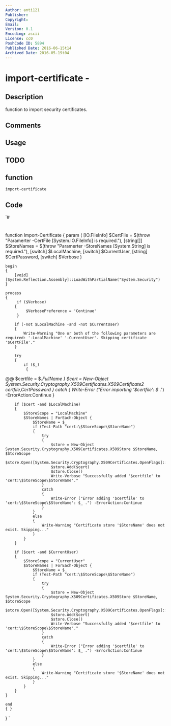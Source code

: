 ```yaml
---
Author: anti121
Publisher: 
Copyright: 
Email: 
Version: 0.1
Encoding: ascii
License: cc0
PoshCode ID: 5894
Published Date: 2016-06-15t14
Archived Date: 2016-05-19t04
---
```


# import-certificate - 

## Description

function to import security certificates.

## Comments



## Usage



## TODO



## function

`import-certificate`

## Code

`#
 #
 
 function Import-Certificate
 {
 	param
 	(
 		[IO.FileInfo] $CertFile = $(throw "Paramerter -CertFile [System.IO.FileInfo] is required."),
 		[string[]] $StoreNames = $(throw "Paramerter -StoreNames [System.String] is required."),
 		[switch] $LocalMachine,
 		[switch] $CurrentUser,
 		[string] $CertPassword,
 		[switch] $Verbose
 	)
 	
 	begin
 	{
 		[void][System.Reflection.Assembly]::LoadWithPartialName("System.Security")
 	}
 	
 	process 
 	{
         if ($Verbose)
 		{
             $VerbosePreference = 'Continue'
         }
     
 		if (-not $LocalMachine -and -not $CurrentUser)
 		{
 			Write-Warning "One or both of the following parameters are required: '-LocalMachine' '-CurrentUser'. Skipping certificate '$CertFile'."
 		}
 
 		try
 		{
 			if ($_)
             {
  @@               $certfile = $_.FullName
             }
             $cert = New-Object System.Security.Cryptography.X509Certificates.X509Certificate2 $certfile,$CertPassword
 		}
 		catch
 		{
 			Write-Error ("Error importing '$certfile': $_ .") -ErrorAction:Continue
 		}
 			
 		if ($cert -and $LocalMachine)
 		{
 			$StoreScope = "LocalMachine"
 			$StoreNames | ForEach-Object {
 				$StoreName = $_
 				if (Test-Path "cert:\$StoreScope\$StoreName")
 				{
 					try
 					{
 						$store = New-Object System.Security.Cryptography.X509Certificates.X509Store $StoreName, $StoreScope
 						$store.Open([System.Security.Cryptography.X509Certificates.OpenFlags]::ReadWrite)
 						$store.Add($cert)
 						$store.Close()
 						Write-Verbose "Successfully added '$certfile' to 'cert:\$StoreScope\$StoreName'."
 					}
 					catch
 					{
 						Write-Error ("Error adding '$certfile' to 'cert:\$StoreScope\$StoreName': $_ .") -ErrorAction:Continue
 					}
 				}
 				else
 				{
 					Write-Warning "Certificate store '$StoreName' does not exist. Skipping..."
 				}
 			}
 		}
 		
 		if ($cert -and $CurrentUser)
 		{
 			$StoreScope = "CurrentUser"
 			$StoreNames | ForEach-Object {
 				$StoreName = $_
 				if (Test-Path "cert:\$StoreScope\$StoreName")
 				{
 					try
 					{
 						$store = New-Object System.Security.Cryptography.X509Certificates.X509Store $StoreName, $StoreScope
 						$store.Open([System.Security.Cryptography.X509Certificates.OpenFlags]::ReadWrite)
 						$store.Add($cert)
 						$store.Close()
 						Write-Verbose "Successfully added '$certfile' to 'cert:\$StoreScope\$StoreName'."
 					}
 					catch
 					{
 						Write-Error ("Error adding '$certfile' to 'cert:\$StoreScope\$StoreName': $_ .") -ErrorAction:Continue
 					}
 				}
 				else
 				{
 					Write-Warning "Certificate store '$StoreName' does not exist. Skipping..."
 				}
 			}
 		}
 	}
 	
 	end
 	{ }
 }
`

